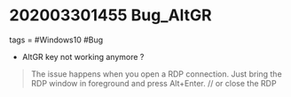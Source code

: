 # 202003301455 Bug_AltGR
tags = #Windows10 #Bug


- AltGR key not working anymore ?

>The issue happens when you open a RDP connection. Just bring the RDP window in foreground and press Alt+Enter.
// or close the RDP